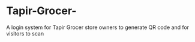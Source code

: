 # Tapir-Grocer-
A login system for Tapir Grocer store owners to generate QR code and for visitors to scan
